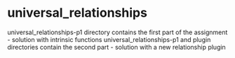 # universal_relationships

universal_relationships-p1 directory contains the first part of the assignment - solution with intrinsic functions
universal_relationships-p1 and plugin directories contain the second part - solution with a new relationship plugin
